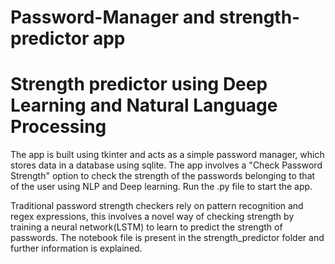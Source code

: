 # Password-Manager and strength-predictor app
# Strength predictor using Deep Learning and Natural Language Processing
The app is built using tkinter and acts as a simple password manager, which stores data in a database using sqlite.
The app involves a "Check Password Strength" option to check the strength of the passwords belonging to that of the user using NLP and Deep learning.
Run the .py file to start the app.

Traditional password strength checkers rely on pattern recognition and regex expressions, this involves a novel way of checking strength by training a neural network(LSTM) to learn to predict the strength of passwords.
The notebook file is present in the strength_predictor folder and further information is explained.
